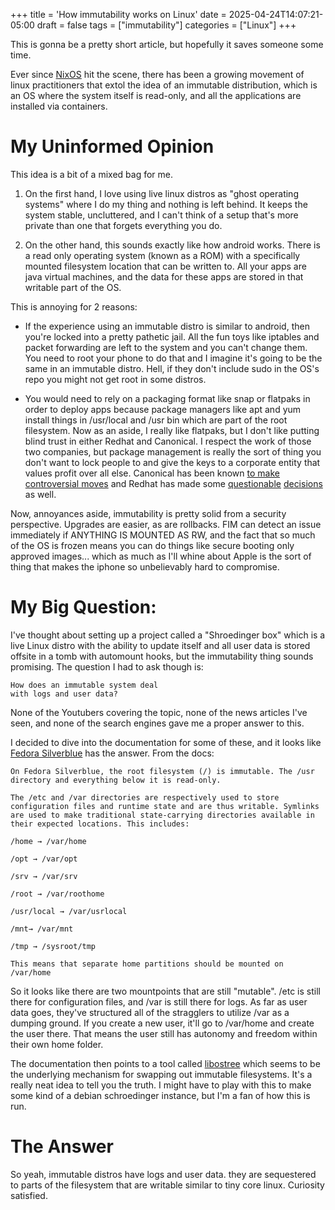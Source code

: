 +++
title = 'How immutability works on Linux'
date = 2025-04-24T14:07:21-05:00
draft = false
tags = ["immutability"]
categories = ["Linux"]
+++

This is gonna be a pretty short article, but hopefully it saves someone some time. 

Ever since [NixOS](https://nixos.org/) hit the scene, there has been a growing movement of linux practitioners that extol the idea of an immutable distribution, which is an OS where the system itself is read-only, and all the applications are installed via containers.

# My Uninformed Opinion

This idea is a bit of a mixed bag for me.

1. On the first hand, I love using live linux distros as "ghost operating systems" where I do my thing and nothing is left behind. It keeps the system stable, uncluttered, and I can't think of a setup that's more private than one that forgets everything you do.

2. On the other hand, this sounds exactly like how android works. There is a read only operating system (known as a ROM) with a specifically mounted filesystem location that can be written to. All your apps are java virtual machines, and the data for these apps are stored in that writable part of the OS.

This is annoying for 2 reasons:

- If the experience using an immutable distro is similar to android, then you're locked into a pretty pathetic jail. All the fun toys like iptables and packet forwarding are left to the system and you can't change them. You need to root your phone to do that and I imagine it's going to be the same in an immutable distro. Hell, if they don't include sudo in the OS's repo you might not get root in some distros.

- You would need to rely on a packaging format like snap or flatpaks in order to deploy apps because package managers like apt and yum install things in /usr/local and /usr bin which are part of the root filesystem. Now as an aside, I really like flatpaks, but I don't like putting blind trust in either Redhat and Canonical. I respect the work of those two companies, but package management is really the sort of thing you don't want to lock people to and give the keys to a corporate entity that values profit over all else. Canonical has been known [to make controversial moves](https://arstechnica.com/information-technology/2012/12/richard-stallman-calls-ubuntu-spyware-because-it-tracks-searches/) and Redhat has made some [questionable](https://itsfoss.com/centos-stream-fiasco/) [decisions](https://lwn.net/Articles/933525/) as well.

Now, annoyances aside, immutability is pretty solid from a security perspective. Upgrades are easier, as are rollbacks. FIM can detect an issue immediately if ANYTHING IS MOUNTED AS RW, and the fact that so much of the OS is frozen means you can do things like secure booting only approved images... which as much as I'll whine about Apple is the sort of thing that makes the iphone so unbelievably hard to compromise.

# My Big Question:

I've thought about setting up a project called a "Shroedinger box" which is a live Linux distro with the ability to update itself and all user data is stored offsite in a tomb with automount hooks, but the immutability thing sounds promising. The question I had to ask though is:

```
How does an immutable system deal
with logs and user data?
```

None of the Youtubers covering the topic, none of the news articles I've seen, and none of the search engines gave me a proper answer to this. 

I decided to dive into the documentation for some of these, and it looks like [Fedora Silverblue](https://docs.fedoraproject.org/en-US/fedora-silverblue/technical-information/) has the answer. From the docs:

```
On Fedora Silverblue, the root filesystem (/) is immutable. The /usr directory and everything below it is read-only.

The /etc and /var directories are respectively used to store configuration files and runtime state and are thus writable. Symlinks are used to make traditional state-carrying directories available in their expected locations. This includes:

/home → /var/home

/opt → /var/opt

/srv → /var/srv

/root → /var/roothome

/usr/local → /var/usrlocal

/mnt→ /var/mnt

/tmp → /sysroot/tmp

This means that separate home partitions should be mounted on /var/home

```

So it looks like there are two mountpoints that are still "mutable". /etc is still there for configuration files, and /var is still there for logs. As far as user data goes, they've structured all of the stragglers to utilize /var as a dumping ground. If you create a new user, it'll go to /var/home and create the user there. That means the user still has autonomy and freedom within their own home folder.

The documentation then points to a tool called [libostree](https://ostreedev.github.io/ostree/adapting-existing/) which seems to be the underlying mechanism for swapping out immutable filesystems. It's a really neat idea to tell you the truth. I might have to play with this to make some kind of a debian schroedinger instance, but I'm a fan of how this is run.

# The Answer

So yeah, immutable distros have logs and user data. they are sequestered to parts of the filesystem that are writable similar to tiny core linux. Curiosity satisfied.
